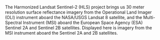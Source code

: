 The Harmonized Landsat Sentinel-2 (HLS) project brings us 30 meter resolution surface reflectance imagery from the Operational Land Imager (OLI) instrument aboard the NASA/USGS Landsat 8 satellite, and the Multi-Spectral Instrument (MSI) aboard the European Space Agency (ESA) Sentinel 2A and Sentinel 2B satellites. Displayed here is imagery from the MSI instrument aboard the Sentinel 2A and 2B satellites.
